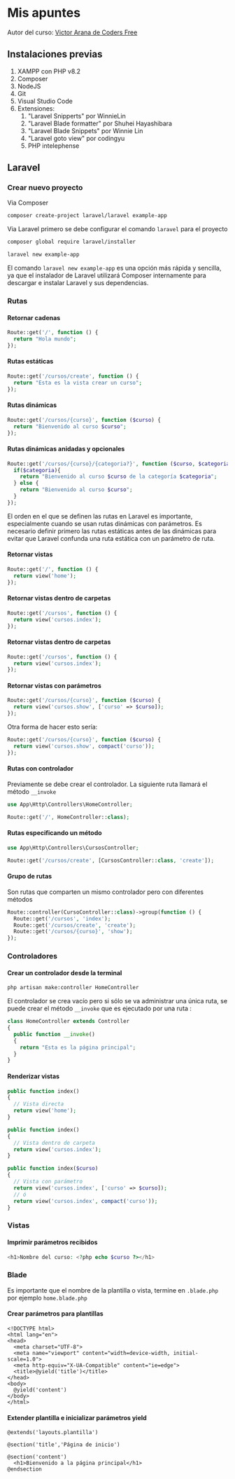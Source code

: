 # Mis apuntes

Autor del curso: [Victor Arana de Coders Free](https://codersfree.com/cursos/aprende-laravel-desde-cero)

## Instalaciones previas

1. XAMPP con PHP v8.2
2. Composer
3. NodeJS
4. Git
5. Visual Studio Code
6. Extensiones:
   1. "Laravel Snipperts" por WinnieLin
   2. "Laravel Blade formatter" por Shuhei Hayashibara
   3. "Laravel Blade Snippets" por Winnie Lin
   4. "Laravel goto view" por codingyu
   5. PHP intelephense

## Laravel

### Crear nuevo proyecto

Via Composer

```bash
composer create-project laravel/laravel example-app
```

Via Laravel primero se debe configurar el comando `laravel` para el proyecto

```bash
composer global require laravel/installer

laravel new example-app
```

El comando `laravel new example-app` es una opción más rápida y sencilla, ya que el instalador de Laravel utilizará Composer internamente para descargar e instalar Laravel y sus dependencias.

### Rutas

#### Retornar cadenas

```php
Route::get('/', function () {
  return "Hola mundo";
});
```

#### Rutas estáticas

```php
Route::get('/cursos/create', function () {
  return "Esta es la vista crear un curso";
});
```

#### Rutas dinámicas

```php
Route::get('/cursos/{curso}', function ($curso) {
  return "Bienvenido al curso $curso";
});
```

#### Rutas dinámicas anidadas y opcionales

```php
Route::get('/cursos/{curso}/{categoria?}', function ($curso, $categoria = null) {
  if($categoria){
    return "Bienvenido al curso $curso de la categoría $categoria";
  } else {
    return "Bienvenido al curso $curso";
  }
});
```

El orden en el que se definen las rutas en Laravel es importante, especialmente cuando se usan rutas dinámicas con parámetros. Es necesario definir primero las rutas estáticas antes de las dinámicas para evitar que Laravel confunda una ruta estática con un parámetro de ruta.

#### Retornar vistas

```php
Route::get('/', function () {
  return view('home');
});
```

#### Retornar vistas dentro de carpetas

```php
Route::get('/cursos', function () {
  return view('cursos.index');
});
```

#### Retornar vistas dentro de carpetas

```php
Route::get('/cursos', function () {
  return view('cursos.index');
});
```

#### Retornar vistas con parámetros

```php
Route::get('/cursos/{curso}', function ($curso) {
  return view('cursos.show', ['curso' => $curso]);
});
```

Otra forma de hacer esto sería:

```php
Route::get('/cursos/{curso}', function ($curso) {
  return view('cursos.show', compact('curso'));
});

```

#### Rutas con controlador

Previamente se debe crear el controlador. La siguiente ruta llamará el método `__invoke`

```php
use App\Http\Controllers\HomeController;

Route::get('/', HomeController::class);
```

#### Rutas especificando un método

```php
use App\Http\Controllers\CursosController;

Route::get('/cursos/create', [CursosController::class, 'create']);
```

#### Grupo de rutas

Son rutas que comparten un mismo controlador pero con diferentes métodos

```php
Route::controller(CursoController::class)->group(function () {
  Route::get('/cursos', 'index');
  Route::get('/cursos/create', 'create');
  Route::get('/cursos/{curso}', 'show');
});
```

### Controladores

#### Crear un controlador desde la terminal

```bash
php artisan make:controller HomeController
```

El controlador se crea vacío pero si sólo se va administrar una única ruta, se puede crear el método `__invoke` que es ejecutado por una ruta :

```php
class HomeController extends Controller
{
  public function __invoke()
  {
    return "Esta es la página principal";
  }
}
```

#### Renderizar vistas

```php
public function index()
{
  // Vista directa
  return view('home');
}

public function index()
{
  // Vista dentro de carpeta
  return view('cursos.index');
}

public function index($curso)
{
  // Vista con parámetro
  return view('cursos.index', ['curso' => $curso]);
  // ó
  return view('cursos.index', compact('curso'));
}
```

### Vistas

#### Imprimir parámetros recibidos

```php
<h1>Nombre del curso: <?php echo $curso ?></h1>
```

### Blade

Es importante que el nombre de la plantilla o vista, termine en `.blade.php` por ejemplo `home.blade.php`

#### Crear parámetros para plantillas

```blade
<!DOCTYPE html>
<html lang="en">
<head>
  <meta charset="UTF-8">
  <meta name="viewport" content="width=device-width, initial-scale=1.0">
  <meta http-equiv="X-UA-Compatible" content="ie=edge">
  <title>@yield('title')</title>
</head>
<body>
  @yield('content')
</body>
</html>
```

#### Extender plantilla e inicializar parámetros yield

```blade
@extends('layouts.plantilla')

@section('title','Página de inicio')

@section('content')
  <h1>Bienvenido a la página principal</h1>
@endsection
```
